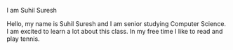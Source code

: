 I am Suhil Suresh

Hello, my name is Suhil Suresh and I am senior studying Computer Science. I am excited to learn a lot about this class. In my free time I like to read and play tennis. 
